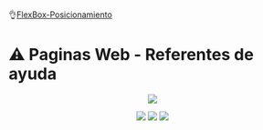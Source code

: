 👌[FlexBox-Posicionamiento](https://juan-matias.github.io/JuanMatias-one-challenge-encriptador/)


# ⚠ Paginas Web - Referentes de ayuda

<p align="center" >
     <img src="https://github.com/Juan-Matias/JuanMatias-one-challenge-encriptador/blob/ded5f1ba8edd12cee7d1fe34c610095ee7642c4b/imagen.jpg">
</p>
    
<div align="center">
    <img src="https://img.shields.io/badge/JavaScript-5A5A5A?logo=javascript&logoColor=yelllow"/>
    <img src="https://img.shields.io/badge/HTML-5A5A5A?logo=html5" />
    <img src="https://img.shields.io/badge/CSS-5A5A5A?logo=css3&logoColor=01A3D8" />
</div>
